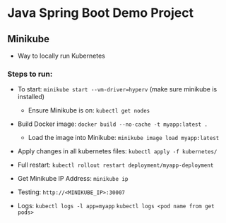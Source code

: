 # Java Spring Boot Demo Project

## Minikube

- Way to locally run Kubernetes

### Steps to run:

- To start: `minikube start --vm-driver=hyperv` (make sure minikube is installed)
    - Ensure Minikube is on: `kubectl get nodes`

- Build Docker image: `docker build --no-cache -t myapp:latest .`
    - Load the image into Minikube: `minikube image load myapp:latest`

- Apply changes in all kubernetes files: `kubectl apply -f kubernetes/`
- Full restart: `kubectl rollout restart deployment/myapp-deployment`

- Get Minikube IP Address: `minikube ip`
- Testing: `http://<MINIKUBE_IP>:30007`
- Logs:
  `kubectl logs -l app=myapp`
  `kubectl logs <pod name from get pods>`
